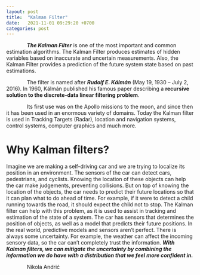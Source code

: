 ```yaml
---
layout: post
title:  "Kalman Filter"
date:   2021-11-01 09:29:20 +0700
categories: post
---
```


&nbsp;&nbsp;&nbsp;&nbsp;&nbsp;&nbsp;&nbsp;&nbsp;&nbsp;&nbsp;&nbsp;&nbsp;&nbsp;
***The Kalman Filter*** is one of the most important and common estimation algorithms. The Kalman Filter produces estimates of 
hidden variables based on inaccurate and uncertain measurements. Also, the Kalman Filter provides a prediction of the future
system state based on past estimations.

&nbsp;&nbsp;&nbsp;&nbsp;&nbsp;&nbsp;&nbsp;&nbsp;&nbsp;&nbsp;&nbsp;&nbsp;&nbsp;
The filter is named after ***Rudolf E. Kálmán*** (May 19, 1930 – July 2, 2016). In 1960, Kálmán published his famous paper describing 
a **recursive solution to the discrete-data linear filtering problem**.

&nbsp;&nbsp;&nbsp;&nbsp;&nbsp;&nbsp;&nbsp;&nbsp;&nbsp;&nbsp;&nbsp;&nbsp;&nbsp;
Its first use was on the Apollo missions to the moon, and since then it has been used in an enormous variety of domains. Today the Kalman filter is used in Tracking Targets (Radar), location and navigation systems, control systems, computer graphics
and much more.

# Why Kalman filters?

Imagine we are making a self-driving car and we are trying to localize its position in an environment. The sensors of the car can detect cars, pedestrians, and cyclists. Knowing the location of these objects can help the car make judgements, preventing collisions. But on top of knowing the location of the objects, the car needs to predict their future locations so that it can plan what to do ahead of time. For example, if it were to detect a child running towards the road, it should expect the child not to stop. The Kalman filter can help with this problem, as it is used to assist in tracking and estimation of the state of a system.
The car has sensors that determines the position of objects, as well as a model that predicts their future positions. In the real world, predictive models and sensors aren’t perfect. There is always some uncertainty. For example, the weather can affect the incoming sensory data, so the car can’t completely trust the information. ***With Kalman filters, we can mitigate the uncertainty by combining the information we do have with a distribution that we feel more confident in.***



&nbsp;&nbsp;&nbsp;&nbsp;&nbsp;&nbsp;&nbsp;&nbsp;&nbsp;&nbsp;&nbsp;&nbsp;&nbsp;
Nikola Andrić
